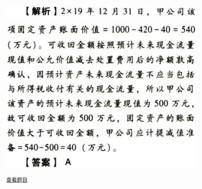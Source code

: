 ![](ca1f8fb1313e562224aed0268ebda254.png)

![](3d2c42ea696368b645823fc235a3243e.png)

[查看题目](../资产.资产减值.本章真题.md#2-题目)

